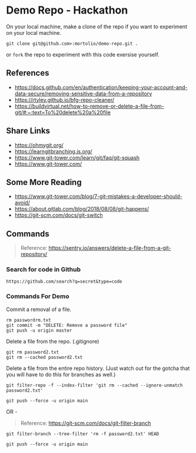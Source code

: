 # Demo Repo - Hackathon

On your local machine, make a clone of the repo if you want to experiment on your local machine.

```
git clone git@github.com>:mortolio/demo-repo.git .
```

or `fork` the repo to experiment with this code exersise yourself.

## References

- <https://docs.github.com/en/authentication/keeping-your-account-and-data-secure/removing-sensitive-data-from-a-repository>
- <https://rtyley.github.io/bfg-repo-cleaner/>
- <https://buildvirtual.net/how-to-remove-or-delete-a-file-from-git/#:~:text=To%20delete%20a%20file>

## Share Links

- <https://ohmygit.org/>
- <https://learngitbranching.js.org/>
- <https://www.git-tower.com/learn/git/faq/git-squash>
- <https://www.git-tower.com/>

## Some More Reading

- <https://www.git-tower.com/blog/7-git-mistakes-a-developer-should-avoid/>
- <https://about.gitlab.com/blog/2018/08/08/git-happens/>
- <https://git-scm.com/docs/git-switch>

## Commands

>Reference: <https://sentry.io/answers/delete-a-file-from-a-git-repository/>

### Search for code in Github

```
https://github.com/search?q=secret&type=code
```

### Commands For Demo

Commit a removal of a file.

```
rm passwordrm.txt
git commit -m "DELETE: Remove a password file"
git push -u origin master
```

Delete a file from the repo. (.gitignore)

```
git rm password2.txt
git rm --cached password2.txt
```

Delete a file from the entire repo history. (Just watch out for the gotcha that you will have to do this for branches as well.)

```
git filter-repo -f --index-filter 'git rm --cached --ignore-unmatch password2.txt'

git push --force -u origin main
```

OR -

> Reference: <https://git-scm.com/docs/git-filter-branch>

```
git filter-branch --tree-filter 'rm -f password2.txt' HEAD

git push --force -u origin main
```
